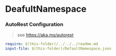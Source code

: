 # DeafultNamespace
### AutoRest Configuration
> see https://aka.ms/autorest

``` yaml
require: $(this-folder)/../../../readme.md
input-file: $(this-folder)/DefaultNamespace.json
```
